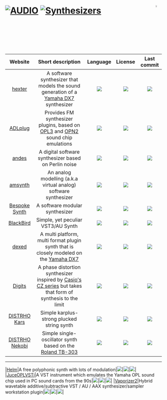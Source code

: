 # [![AUDIO](https://flat.badgen.net/badge/HyMPS/AUDIO/green?scale=1.8)](https://github.com/forart/HyMPS#-1 "AUDIO resources") [![Synthesizers](https://flat.badgen.net/badge/HyMPS/Synthesizers/blue?scale=1.8&label=)](https://github.com/forart/HyMPS#synthesizers "Synthesizers") <img align="right" alt="WIP" src="https://user-images.githubusercontent.com/171307/210726270-adc28ba9-dada-42cf-b53e-b01d03e3dca7.png" width="4%" />

|Website|Short description|Language|License|Last commit|
|:-:|:-:|:-:|:-:|:-:|
|[hexter](http://smbolton.com/hexter.html)|A software synthesizer that models the sound generation of a [Yamaha DX7](https://en.wikipedia.org/wiki/Yamaha_DX7) synthesizer|[![](https://img.shields.io/github/languages/top/smbolton/hexter?color=pink&style=flat-square)](https://github.com/smbolton/hexter/graphs/contributors)|[![](https://flat.badgen.net/github/license/smbolton/hexter?label=)](https://github.com/smbolton/hexter/blob/master/COPYING)|[![](https://flat.badgen.net/github/last-commit/smbolton/hexter/master?label=)](https://github.com/smbolton/hexter/graphs/code-frequency)|
|[ADLplug](https://github.com/jpcima/ADLplug#readme)|Provides FM synthesizer plugins, based on [OPL3](https://en.wikipedia.org/wiki/Yamaha_OPL#OPL3) and [OPN2](https://en.wikipedia.org/wiki/Yamaha_YM2612) sound chip emulations|[![](https://img.shields.io/github/languages/top/jpcima/ADLplug?color=pink&style=flat-square)](https://github.com/jpcima/ADLplug/graphs/contributors)|[![](https://flat.badgen.net/github/license/jpcima/ADLplug?label=)](https://github.com/jpcima/ADLplug/blob/master/LICENSE)|[![](https://flat.badgen.net/github/last-commit/jpcima/ADLplug/master?label=)](https://github.com/jpcima/ADLplug/graphs/code-frequency)|
|[andes](https://artfwo.github.io/andes/)|A digital software synthesizer based on Perlin noise|[![](https://img.shields.io/github/languages/top/artfwo/andes?color=pink&style=flat-square)](https://github.com/artfwo/andes/graphs/contributors)|[![](https://flat.badgen.net/github/license/artfwo/andes?label=)](https://github.com/artfwo/andes/blob/master/LICENSE)|[![](https://flat.badgen.net/github/last-commit/artfwo/andes/master?label=)](https://github.com/artfwo/andes/graphs/code-frequency)|
|[amsynth](https://amsynth.github.io/)|An analog modelling (a.k.a virtual analog) software synthesizer|[![](https://img.shields.io/github/languages/top/amsynth/amsynth?color=pink&style=flat-square)](https://github.com/amsynth/amsynth/graphs/contributors)|[![](https://flat.badgen.net/github/license/amsynth/amsynth?label=)](https://github.com/amsynth/amsynth/blob/develop/COPYING)|[![](https://flat.badgen.net/github/last-commit/amsynth/amsynth/develop?label=)](https://github.com/amsynth/amsynth/graphs/code-frequency)|
|[Bespoke Synth](https://www.bespokesynth.com/)|A software modular synthesizer|[![](https://img.shields.io/github/languages/top/BespokeSynth/BespokeSynth/?color=pink&style=flat-square)](https://github.com/BespokeSynth/BespokeSynth//graphs/contributors)|[![](https://flat.badgen.net/github/license/BespokeSynth/BespokeSynth/?label=)](https://github.com/BespokeSynth/BespokeSynth//blob/main/LICENSE)|[![](https://flat.badgen.net/github/last-commit/BespokeSynth/BespokeSynth//main?label=)](https://github.com/BespokeSynth/BespokeSynth//graphs/code-frequency)|
|[BlackBird](https://khrykin.github.io/BlackBird/)|Simple, yet peculiar VST3/AU Synth|[![](https://img.shields.io/github/languages/top/khrykin/BlackBird?color=pink&style=flat-square)](https://github.com/khrykin/BlackBird/graphs/contributors)|[![](https://flat.badgen.net/github/license/khrykin/BlackBird?label=)](https://github.com/khrykin/BlackBird/blob/master/LICENSE.txt)|[![](https://flat.badgen.net/github/last-commit/khrykin/BlackBird/master?label=)](https://github.com/khrykin/BlackBird/graphs/code-frequency)|
|[dexed](https://asb2m10.github.io/dexed/)|A multi platform, multi format plugin synth that is closely modeled on the [Yamaha DX7](https://en.wikipedia.org/wiki/Yamaha_DX7)|[![](https://img.shields.io/github/languages/top/asb2m10/dexed?color=pink&style=flat-square)](https://github.com/asb2m10/dexed/graphs/contributors)|[![](https://flat.badgen.net/github/license/asb2m10/dexed?label=)](https://github.com/asb2m10/dexed/blob/master/LICENSE)|[![](https://flat.badgen.net/github/last-commit/asb2m10/dexed/master?label=)](https://github.com/asb2m10/dexed/graphs/code-frequency)|
|[Digits](http://www.extentofthejam.com/)|A phase distortion synthesizer inspired by [Casio's CZ series](https://en.wikipedia.org/wiki/Casio_CZ_synthesizers) but takes that form of synthesis to the limit|[![](https://img.shields.io/github/languages/top/LouisGorenfeld/DigitsVst?color=pink&style=flat-square)](https://github.com/LouisGorenfeld/DigitsVst/graphs/contributors)|[![](https://flat.badgen.net/github/license/LouisGorenfeld/DigitsVst?label=)](https://github.com/LouisGorenfeld/DigitsVst/blob/master/License.txt)|[![](https://flat.badgen.net/github/last-commit/LouisGorenfeld/DigitsVst/master?label=)](https://github.com/LouisGorenfeld/DigitsVst/graphs/code-frequency)|
|[DISTRHO Kars](https://github.com/DISTRHO/Kars#readme)|Simple karplus-strong plucked string synth|[![](https://img.shields.io/github/languages/top/DISTRHO/Kars?color=pink&style=flat-square)](https://github.com/DISTRHO/Kars/graphs/contributors)|[![](https://flat.badgen.net/github/license/DISTRHO/Kars?label=)](https://github.com/DISTRHO/Kars/blob/master/LICENSE)|[![](https://flat.badgen.net/github/last-commit/DISTRHO/Kars/master?label=)](https://github.com/DISTRHO/Kars/graphs/code-frequency)|
|[DISTRHO Nekobi](https://github.com/DISTRHO/Nekobi#readme)|Simple single-oscillator synth based on the [Roland TB-303](https://en.wikipedia.org/wiki/Roland_TB-303)|[![](https://img.shields.io/github/languages/top/DISTRHO/Nekobi?color=pink&style=flat-square)](https://github.com/DISTRHO/Nekobi/graphs/contributors)|[![](https://flat.badgen.net/github/license/DISTRHO/Nekobi?label=)](https://github.com/DISTRHO/Nekobi/blob/master/LICENSE)|[![](https://flat.badgen.net/github/last-commit/DISTRHO/Nekobi/master?label=)](https://github.com/DISTRHO/Nekobi/graphs/code-frequency)|

---
|[Helm](https://tytel.org/helm/)|A free polyphonic synth with lots of modulation|![](https://img.shields.io/github/languages/top/mtytel/helm?color=pink&style=flat-square)|![](https://flat.badgen.net/github/license/mtytel/helm?label=)|![](https://flat.badgen.net/github/last-commit/mtytel/helm?label=)|
|[JuceOPLVSTi](https://bsutherland.github.io/JuceOPLVSTi/)|A VST instrument which emulates the Yamaha OPL sound chip used in PC sound cards from the 90s|![](https://img.shields.io/github/languages/top/bsutherland/JuceOPLVSTi?color=pink&style=flat-square)|![](https://flat.badgen.net/github/license/bsutherland/JuceOPLVSTi?label=)|![](https://flat.badgen.net/github/last-commit/bsutherland/JuceOPLVSTi?label=)|
|[Vaporizer2](https://www.vast-dynamics.com/?q=OpenSource)|Hybrid wavetable additive/subtractive VST / AU / AAX synthesizer/sampler workstation plugin|[![](https://img.shields.io/github/languages/top/VASTDynamics/Vaporizer2?color=pink&style=flat-square)](https://github.com/VASTDynamics/Vaporizer2/graphs/contributors)|[![](https://flat.badgen.net/github/license/VASTDynamics/Vaporizer2?label=)](https://github.com/VASTDynamics/Vaporizer2/blob/master/LICENSE)|[![](https://flat.badgen.net/github/last-commit/VASTDynamics/Vaporizer2/main?label=)](https://github.com/VASTDynamics/Vaporizer2/graphs/code-frequency)|
